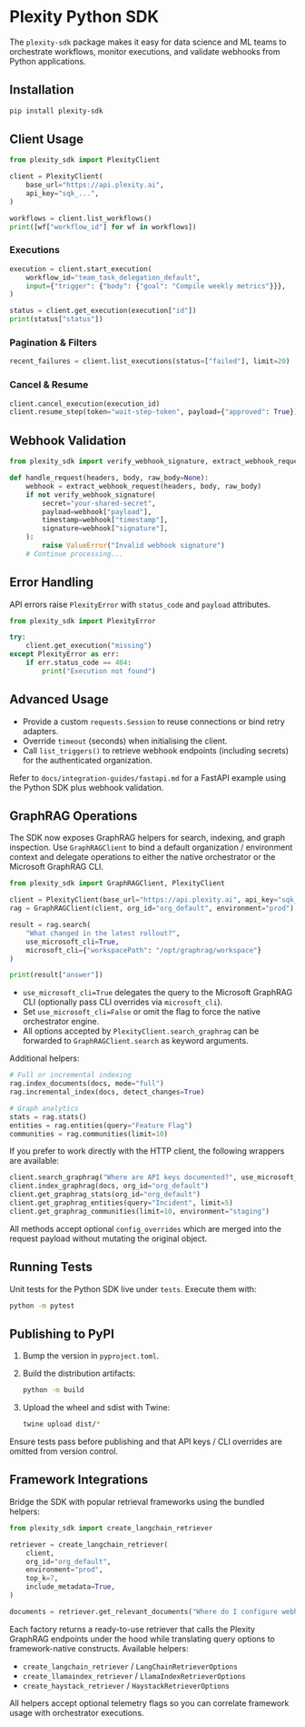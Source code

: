 # Plexity Python SDK

The `plexity-sdk` package makes it easy for data science and ML teams to orchestrate workflows, monitor executions, and validate webhooks from Python applications.

## Installation

```bash
pip install plexity-sdk
```

## Client Usage

```python
from plexity_sdk import PlexityClient

client = PlexityClient(
    base_url="https://api.plexity.ai",
    api_key="sqk_...",
)

workflows = client.list_workflows()
print([wf["workflow_id"] for wf in workflows])
```

### Executions

```python
execution = client.start_execution(
    workflow_id="team_task_delegation_default",
    input={"trigger": {"body": {"goal": "Compile weekly metrics"}}},
)

status = client.get_execution(execution["id"])
print(status["status"])
```

### Pagination & Filters

```python
recent_failures = client.list_executions(status=["failed"], limit=20)
```

### Cancel & Resume

```python
client.cancel_execution(execution_id)
client.resume_step(token="wait-step-token", payload={"approved": True})
```

## Webhook Validation

```python
from plexity_sdk import verify_webhook_signature, extract_webhook_request

def handle_request(headers, body, raw_body=None):
    webhook = extract_webhook_request(headers, body, raw_body)
    if not verify_webhook_signature(
        secret="your-shared-secret",
        payload=webhook["payload"],
        timestamp=webhook["timestamp"],
        signature=webhook["signature"],
    ):
        raise ValueError("Invalid webhook signature")
    # Continue processing...
```

## Error Handling

API errors raise `PlexityError` with `status_code` and `payload` attributes.

```python
from plexity_sdk import PlexityError

try:
    client.get_execution("missing")
except PlexityError as err:
    if err.status_code == 404:
        print("Execution not found")
```

## Advanced Usage

- Provide a custom `requests.Session` to reuse connections or bind retry adapters.
- Override `timeout` (seconds) when initialising the client.
- Call `list_triggers()` to retrieve webhook endpoints (including secrets) for the authenticated organization.

Refer to `docs/integration-guides/fastapi.md` for a FastAPI example using the Python SDK plus webhook validation.

## GraphRAG Operations

The SDK now exposes GraphRAG helpers for search, indexing, and graph inspection. Use `GraphRAGClient` to bind a default organization / environment context and delegate operations to either the native orchestrator or the Microsoft GraphRAG CLI.

```python
from plexity_sdk import GraphRAGClient, PlexityClient

client = PlexityClient(base_url="https://api.plexity.ai", api_key="sqk_...")
rag = GraphRAGClient(client, org_id="org_default", environment="prod")

result = rag.search(
    "What changed in the latest rollout?",
    use_microsoft_cli=True,
    microsoft_cli={"workspacePath": "/opt/graphrag/workspace"}
)

print(result["answer"])
```

- `use_microsoft_cli=True` delegates the query to the Microsoft GraphRAG CLI (optionally pass CLI overrides via `microsoft_cli`).
- Set `use_microsoft_cli=False` or omit the flag to force the native orchestrator engine.
- All options accepted by `PlexityClient.search_graphrag` can be forwarded to `GraphRAGClient.search` as keyword arguments.

Additional helpers:

```python
# Full or incremental indexing
rag.index_documents(docs, mode="full")
rag.incremental_index(docs, detect_changes=True)

# Graph analytics
stats = rag.stats()
entities = rag.entities(query="Feature Flag")
communities = rag.communities(limit=10)
```

If you prefer to work directly with the HTTP client, the following wrappers are available:

```python
client.search_graphrag("Where are API keys documented?", use_microsoft_cli=False)
client.index_graphrag(docs, org_id="org_default")
client.get_graphrag_stats(org_id="org_default")
client.get_graphrag_entities(query="Incident", limit=5)
client.get_graphrag_communities(limit=10, environment="staging")
```

All methods accept optional `config_overrides` which are merged into the request payload without mutating the original object.

## Running Tests

Unit tests for the Python SDK live under `tests`. Execute them with:

```bash
python -m pytest
```

## Publishing to PyPI

1. Bump the version in `pyproject.toml`.
2. Build the distribution artifacts:

   ```bash
   python -m build
   ```

3. Upload the wheel and sdist with Twine:

   ```bash
   twine upload dist/*
   ```

Ensure tests pass before publishing and that API keys / CLI overrides are omitted from version control.

## Framework Integrations

Bridge the SDK with popular retrieval frameworks using the bundled helpers:

```python
from plexity_sdk import create_langchain_retriever

retriever = create_langchain_retriever(
    client,
    org_id="org_default",
    environment="prod",
    top_k=7,
    include_metadata=True,
)

documents = retriever.get_relevant_documents("Where do I configure webhooks?")
```

Each factory returns a ready-to-use retriever that calls the Plexity GraphRAG endpoints under the hood while translating query options to framework-native constructs. Available helpers:

- `create_langchain_retriever` / `LangChainRetrieverOptions`
- `create_llamaindex_retriever` / `LlamaIndexRetrieverOptions`
- `create_haystack_retriever` / `HaystackRetrieverOptions`

All helpers accept optional telemetry flags so you can correlate framework usage with orchestrator executions.
